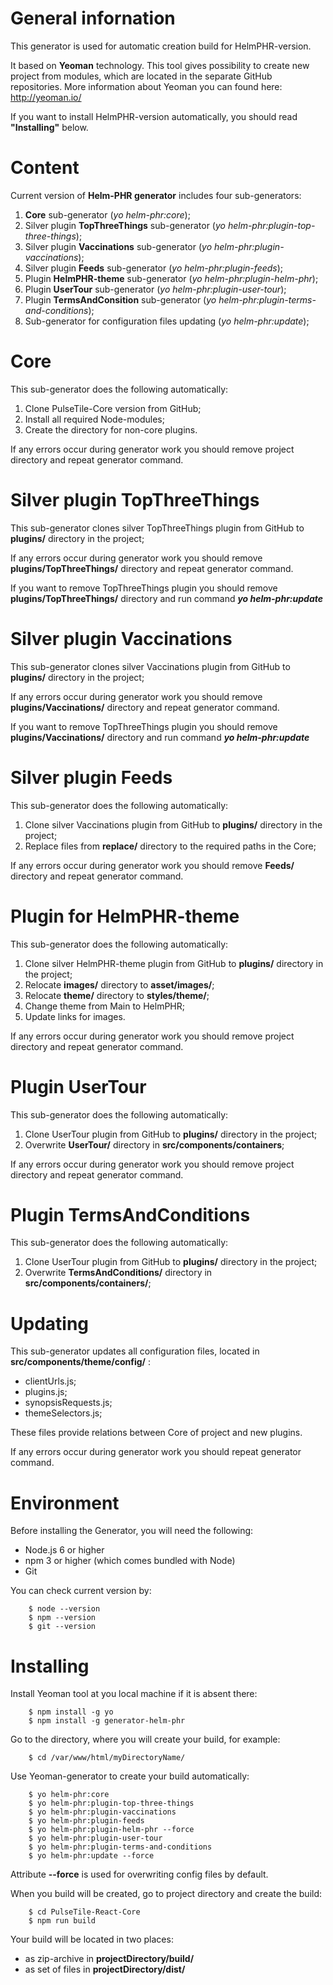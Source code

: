 # General infornation

This generator is used for automatic creation build for HelmPHR-version. 

It based on **Yeoman** technology. This tool gives possibility to create new project from modules, which are located in the separate GitHub repositories. More information about Yeoman you can found here: http://yeoman.io/

If you want to install HelmPHR-version automatically, you should read **"Installing"** below.

# Content

Current version of **Helm-PHR generator** includes four sub-generators:
1) **Core** sub-generator (_yo helm-phr:core_);
2) Silver plugin **TopThreeThings** sub-generator (_yo helm-phr:plugin-top-three-things_);
3) Silver plugin **Vaccinations** sub-generator (_yo helm-phr:plugin-vaccinations_);
4) Silver plugin **Feeds** sub-generator (_yo helm-phr:plugin-feeds_);
5) Plugin **HelmPHR-theme** sub-generator (_yo helm-phr:plugin-helm-phr_);
6) Plugin **UserTour** sub-generator (_yo helm-phr:plugin-user-tour_);
7) Plugin **TermsAndConsition** sub-generator (_yo helm-phr:plugin-terms-and-conditions_);
8) Sub-generator for configuration files updating (_yo helm-phr:update_);

# Core

This sub-generator does the following automatically:
1) Clone PulseTile-Core version from GitHub;
2) Install all required Node-modules;
3) Create the directory for non-core plugins.
 
If any errors occur during generator work you should remove project directory and repeat generator command.

# Silver plugin TopThreeThings

This sub-generator clones silver TopThreeThings plugin from GitHub to **plugins/** directory in the project;
 
If any errors occur during generator work you should remove **plugins/TopThreeThings/** directory and repeat generator command.

If you want to remove TopThreeThings plugin you should remove **plugins/TopThreeThings/** directory and run command  **_yo helm-phr:update_**

# Silver plugin Vaccinations

This sub-generator clones silver Vaccinations plugin from GitHub to **plugins/** directory in the project;
 
If any errors occur during generator work you should remove **plugins/Vaccinations/** directory and repeat generator command.

If you want to remove TopThreeThings plugin you should remove **plugins/Vaccinations/** directory and run command  **_yo helm-phr:update_**

# Silver plugin Feeds

This sub-generator does the following automatically:
1) Clone silver Vaccinations plugin from GitHub to **plugins/** directory in the project;
2) Replace files from **replace/** directory to the required paths in the Core;

If any errors occur during generator work you should remove **Feeds/** directory and repeat generator command.

# Plugin for HelmPHR-theme

This sub-generator does the following automatically:
1) Clone silver HelmPHR-theme plugin from GitHub to **plugins/** directory in the project;
2) Relocate **images/** directory to **asset/images/**;
3) Relocate **theme/** directory to **styles/theme/**;
4) Change theme from Main to HelmPHR;
5) Update links for images.
 
If any errors occur during generator work you should remove project directory and repeat generator command.

# Plugin UserTour

This sub-generator does the following automatically:
1) Clone UserTour plugin from GitHub to **plugins/** directory in the project;
2) Overwrite **UserTour/** directory in **src/components/containers**;

If any errors occur during generator work you should remove project directory and repeat generator command.

# Plugin TermsAndConditions

This sub-generator does the following automatically:
1) Clone UserTour plugin from GitHub to **plugins/** directory in the project;
2) Overwrite **TermsAndConditions/** directory in **src/components/containers/**;

# Updating

This sub-generator updates all configuration files, located in **src/components/theme/config/** :
- clientUrls.js;
- plugins.js;
- synopsisRequests.js;
- themeSelectors.js;

These files provide relations between Core of project and new plugins.

If any errors occur during generator work you should repeat generator command.

# Environment

Before installing the Generator, you will need the following:
- Node.js 6 or higher
- npm 3 or higher (which comes bundled with Node)
- Git

You can check current version by:
```
    $ node --version
    $ npm --version
    $ git --version
```

# Installing

Install Yeoman tool at you local machine if it is absent there:
```
    $ npm install -g yo
    $ npm install -g generator-helm-phr
```

Go to the directory, where you will create your build, for example:
```
    $ cd /var/www/html/myDirectoryName/
```

Use Yeoman-generator to create your build automatically:
```
    $ yo helm-phr:core
    $ yo helm-phr:plugin-top-three-things 
    $ yo helm-phr:plugin-vaccinations 
    $ yo helm-phr:plugin-feeds 
    $ yo helm-phr:plugin-helm-phr --force
    $ yo helm-phr:plugin-user-tour
    $ yo helm-phr:plugin-terms-and-conditions
    $ yo helm-phr:update --force
```

Attribute **--force** is used for overwriting config files by default.

When you build will be created, go to project directory and create the build:
```
    $ cd PulseTile-React-Core
    $ npm run build
```

Your build will be located in two places:
- as zip-archive in **projectDirectory/build/**
- as set of files in **projectDirectory/dist/**